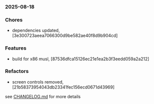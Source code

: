 ### 2025-08-18

### Chores
+ dependencies updated, [3e300723aeea7066300d9be582ae40f8d9b904cd]

### Features
+ build for x86 musl, [87536dfca15126ec21e1ea2b3f3eedd059a2a212]

### Refactors
+ screen controls removed, [21b58373954043db23341fec156ecd0671d43969]

see <a href='https://github.com/mrjackwills/flightbox_backend/blob/main/CHANGELOG.md'>CHANGELOG.md</a> for more details
